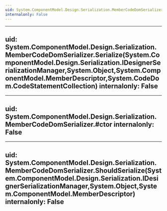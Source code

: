 ```yaml
---
uid: System.ComponentModel.Design.Serialization.MemberCodeDomSerializer
internalonly: False
---
```


---
uid: System.ComponentModel.Design.Serialization.MemberCodeDomSerializer.Serialize(System.ComponentModel.Design.Serialization.IDesignerSerializationManager,System.Object,System.ComponentModel.MemberDescriptor,System.CodeDom.CodeStatementCollection)
internalonly: False
---

---
uid: System.ComponentModel.Design.Serialization.MemberCodeDomSerializer.#ctor
internalonly: False
---

---
uid: System.ComponentModel.Design.Serialization.MemberCodeDomSerializer.ShouldSerialize(System.ComponentModel.Design.Serialization.IDesignerSerializationManager,System.Object,System.ComponentModel.MemberDescriptor)
internalonly: False
---
